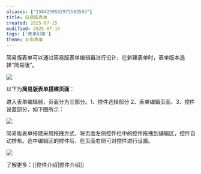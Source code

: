 ```yaml
---
aliases: ["1584259592972583593"]
title: 简易版表单
created: 2025-07-15
modified: 2025-07-15
tags: ['表单引擎']
theme: 业务表单
---
```


简易版表单可以通过简易版表单编辑器进行设计，在新建表单时，表单版本选择“简易版”。

![](2c9c949a0921fbad41ddc8fa6138cbff.jpg)

以下为**简易版表单搭建页面**：

进入表单编辑器，页面分为三部分。1、控件选择部分 2、表单编辑页面、3、控件设置部分，如下图所示：

![](a864d47d45e7f25b33a3c328fb5450a2.jpg)

简易版表单搭建采用拖拽方式，将页面左侧控件栏中的控件拖拽到编辑区，控件自动排布。选中编辑区的控件后，在页面右侧可对控件进行设置。

![](b7ababd6babdcf3eab6ac54c5dd01fee.jpg)

了解更多：[[控件介绍|控件介绍]]